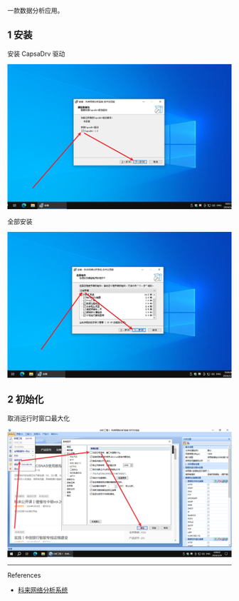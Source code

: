 一款数据分析应用。

## 1 安装

安装 CapsaDrv 驱动

![安装 CapsaDrv 驱动](./../../../image/%E7%A7%91%E6%9D%A5%E7%BD%91%E7%BB%9C%E5%88%86%E6%9E%90%E7%B3%BB%E7%BB%9F/%E5%AE%89%E8%A3%85%20CapsaDrv%20%E9%A9%B1%E5%8A%A8.png)

全部安装

![全部安装](./../../../image/%E7%A7%91%E6%9D%A5%E7%BD%91%E7%BB%9C%E5%88%86%E6%9E%90%E7%B3%BB%E7%BB%9F/%E5%85%A8%E9%83%A8%E5%AE%89%E8%A3%85.png)

## 2 初始化

取消运行时窗口最大化

![取消运行时窗口最大化](./../../../image/%E7%A7%91%E6%9D%A5%E7%BD%91%E7%BB%9C%E5%88%86%E6%9E%90%E7%B3%BB%E7%BB%9F/%E5%8F%96%E6%B6%88%E8%BF%90%E8%A1%8C%E6%97%B6%E7%AA%97%E5%8F%A3%E6%9C%80%E5%A4%A7%E5%8C%96.png)

---

References

- [科来网络分析系统](https://www.colasoft.com.cn/downloads/capsa)
